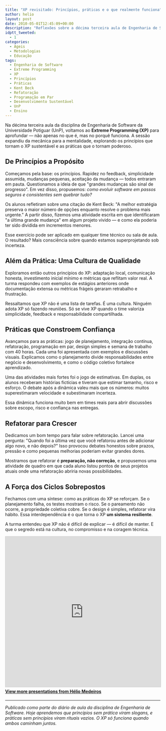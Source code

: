 ```yaml
---
title: "XP revisitado: Princípios, práticas e o que realmente funciona"
author: helio
layout: post
date: 2010-05-01T12:45:09+00:00
description: "Reflexões sobre a décima terceira aula de Engenharia de Software, revisitando Extreme Programming com exploração profunda de princípios, práticas e cultura sustentável."
idptt_tweeted:
  - 1
categories:
  - Ageis
  - Metodologias
  - Educação
tags:
  - Engenharia de Software
  - Extreme Programming
  - XP
  - Princípios
  - Práticas
  - Kent Beck
  - Refatoração
  - Programação em Par
  - Desenvolvimento Sustentável
  - UnP
  - Ensino
---
```


Na décima terceira aula da disciplina de Engenharia de Software da Universidade Potiguar (UnP), voltamos ao **Extreme Programming (XP)** para aprofundar — não apenas no que é, mas no porquê funciona. A sessão expandiu da mecânica para a mentalidade, explorando os princípios que tornam o XP sustentável e as práticas que o tornam poderoso.

## De Princípios a Propósito

Começamos pela base: os princípios. Rapidez no feedback, simplicidade assumida, mudanças pequenas, aceitação da mudança — todos entraram em pauta. Questionamos a ideia de que "grandes mudanças são sinal de progresso". Em vez disso, propusemos: _como evoluir software em passos seguros e consistentes sem quebrar tudo?_

Os alunos refletiram sobre uma citação de Kent Beck: "A melhor estratégia preserva o maior número de opções enquanto resolve o problema mais urgente." A partir disso, fizemos uma atividade escrita em que identificaram "a última grande mudança" em algum projeto vivido — e como ela poderia ter sido dividida em incrementos menores.

Esse exercício pode ser aplicado em qualquer time técnico ou sala de aula. O resultado? Mais consciência sobre quando estamos superprojetando sob incerteza.

## Além da Prática: Uma Cultura de Qualidade

Exploramos então outros princípios do XP: adaptação local, comunicação honesta, investimento inicial mínimo e métricas que reflitam valor real. A turma respondeu com exemplos de estágios anteriores onde documentação extensa ou métricas frágeis geraram retrabalho e frustração.

Ressaltamos que XP não é uma lista de tarefas. É uma cultura. Ninguém adota XP só fazendo reuniões. Só se vive XP quando o time valoriza simplicidade, feedback e responsabilidade compartilhada.

## Práticas que Constroem Confiança

Avançamos para as práticas: jogo de planejamento, integração contínua, refatoração, programação em par, design simples e semana de trabalho com 40 horas. Cada uma foi apresentada com exemplos e discussões visuais. Explicamos como o planejamento divide responsabilidades entre negócio e desenvolvimento, e como o código coletivo fortalece aprendizado.

Uma das atividades mais fortes foi o jogo de estimativas. Em duplas, os alunos receberam histórias fictícias e tiveram que estimar tamanho, risco e esforço. O debate após a dinâmica valeu mais que os números: muitos superestimaram velocidade e subestimaram incerteza.

Essa dinâmica funciona muito bem em times reais para abrir discussões sobre escopo, risco e confiança nas entregas.

## Refatorar para Crescer

Dedicamos um bom tempo para falar sobre refatoração. Lancei uma pergunta: "Quando foi a última vez que você refatorou antes de adicionar algo novo, e não depois?" Isso provocou debates honestos sobre prazos, pressão e como pequenas melhorias poderiam evitar grandes dores.

Mostramos que refatorar é **preparação, não correção**, e propusemos uma atividade de quadro em que cada aluno listou pontos de seus projetos atuais onde uma refatoração abriria novas possibilidades.

## A Força dos Ciclos Sobrepostos

Fechamos com uma síntese: como as práticas do XP se reforçam. Se o planejamento falha, os testes mostram o risco. Se o pareamento não ocorre, a propriedade coletiva cobre. Se o design é simples, refatorar vira hábito. Essa interdependência é o que torna o XP **um sistema resiliente**.

A turma entendeu que XP não é difícil de explicar — é difícil de manter. E que o segredo está na cultura, no compromisso e na coragem técnica.

<div style="margin-bottom: 20px;">
<iframe src="https://www.slideshare.net/slideshow/embed_code/key/ePHVpNd1rPPUEh" width="597" height="486" frameborder="0" marginwidth="0" marginheight="0" scrolling="no" style="border:1px solid #CCC; border-width:1px; margin-bottom:5px; max-width: 100%;" allowfullscreen></iframe>
<div style="margin-bottom:5px">
    <strong><a href="//www.slideshare.net/heliomedeiros" target="_blank">View more presentations from Hélio Medeiros</a></strong>
</div>
</div>

---

_Publicado como parte do diário de aula da disciplina de Engenharia de Software. Hoje aprendemos que princípios sem prática viram slogans, e práticas sem princípios viram rituais vazios. O XP só funciona quando ambos caminham juntos._
